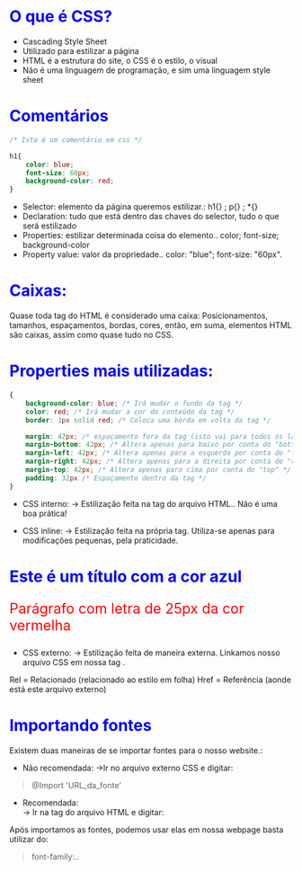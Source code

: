 # O que é CSS?
* Cascading Style Sheet 
* Utilizado para estilizar a página 
* HTML é a estrutura do site, o CSS é o estilo, o visual
* Não é uma linguagem de programação, e sim uma linguagem style sheet

# Comentários 
```css  
/* Isto é um comentário em css */ 

h1{ 
    color: blue;
    font-size: 60px;
    background-color: red; 
}
``` 
* Selector: elemento da página queremos estilizar.: h1{} ; p{} ; *{}
* Declaration: tudo que está dentro das chaves do selector, tudo o que será estilizado 
* Properties: estilizar determinada coisa do elemento.. color; font-size; background-color  
* Property value: valor da propriedade.. color: "blue"; font-size: "60px". 


# Caixas: 
Quase toda tag do HTML é considerado uma caixa: 
Posicionamentos, tamanhos, espaçamentos, bordas, cores, então, em suma, elementos HTML são caixas, assim como quase
tudo no CSS.


# Properties mais utilizadas: 
```css 
{ 
    background-color: blue; /* Irá mudar o fundo da tag */ 
    color: red; /* Irá mudar a cor do conteúdo da tag */
    border: 1px solid red; /* Coloca uma borda em volta da tag */ 

    margin: 42px; /* espaçamento fora da tag (isto vai para todos os lados) */
    margin-bottom: 42px; /* Altera apenas para baixo por conta do "bottom" */ 
    margin-left: 42px; /* Altera apenas para a esquerda por conta do "left"  */
    margin-right: 42px; /* Altera apenas para a direita por conta do "right" */ 
    margin-top: 42px; /* Altera apenas para cima por conta do "top" */
    padding: 32px /* Espaçamento dentro da tag */
}
```

* CSS interno:
-> Estilização feita na tag <head> do arquivo HTML.. Não é uma boa prática! 
<head>
    <style>
        h1{color: blue; }
    </style>
</head>


* CSS inline: 
-> Estilização feita na própria tag. Utiliza-se apenas para modificações pequenas, pela praticidade.
<body>
    <h1 style="color: blue">Este é um título com a cor azul </h1>
    <p style="color: red ; font-size: 25px">Parágrafo com letra de 25px da cor vermelha </p>
</body>


* CSS externo: 
-> Estilização feita de maneira externa. Linkamos nosso arquivo CSS em nossa tag <head>.
<head>
    <link rel="stylesheet" href="style.css" />
    Rel = Relacionado (relacionado ao estilo em folha)
    Href = Referência (aonde está este arquivo externo)
</head>


# Importando fontes
Existem duas maneiras de se importar fontes para o nosso website.:

* Não recomendada: 
->Ir no arquivo externo CSS e digitar: 
> @Import 'URL_da_fonte'


* Recomendada:  
-> Ir na tag <head> do arquivo HTML e digitar: 
<head>
    <link rel="stylesheet" href="URL_da_fonte">
<head>


Após importamos as fontes, podemos usar elas em nossa webpage 
basta utilizar do:
> font-family:..